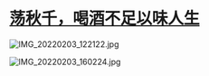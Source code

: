 # [荡秋千，喝酒不足以味人生](https://github.com/zfy68/gitblog/issues/29)

![IMG_20220203_122122.jpg](https://user-images.githubusercontent.com/37278360/152449029-19b25746-0f8f-40f6-81b2-9dbf267e035f.jpg)


![IMG_20220203_160224.jpg](https://user-images.githubusercontent.com/37278360/152449037-083ad33f-03b7-484d-b652-1d4d14ce11c1.jpg)